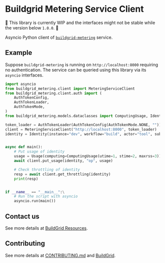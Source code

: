 # Buildgrid Metering Service Client

🚧 This library is currently WIP and the interfaces might not be stable while the version below `1.0.0`. 🚧

Asyncio Python client of [`buildgrid-metering`](https://gitlab.com/BuildGrid/buildgrid-metering) service.

## Example

Suppose `buildgrid-metering` is running on `http://localhost:8000` requiring no authentication.
The service can be queried using this library via its `asyncio` interfaces.

```python
import asyncio
from buildgrid_metering.client import MeteringServiceClient
from buildgrid_metering.client.auth import (
    AuthTokenConfig,
    AuthTokenLoader,
    AuthTokenMode,
)
from buildgrid_metering.models.dataclasses import ComputingUsage, Identity, Usage

token_loader = AuthTokenLoader(AuthTokenConfig(AuthTokenMode.NONE, ""))
client = MeteringServiceClient("http://localhost:8000", token_loader)
identity = Identity(instance="dev", workflow="build", actor="tool", subject="username")


async def main():
    # Put usage of identity
    usage = Usage(computing=ComputingUsage(utime=1, stime=2, maxrss=3))
    await client.put_usage(identity, "op", usage)

    # Check throttling of identity
    resp = await client.get_throttling(identity)
    print(resp)


if __name__ == "__main__":\
    # Run the script with asyncio
    asyncio.run(main())

```

## Contact us

See more details at [BuildGrid Resources](https://buildgrid.build/user/about.html#resources).

## Contributing

See more details at [CONTRIBUTING.md](./CONTRIBUTING.md) and [BuildGrid](https://buildgrid.build/developer/contributing.html).
